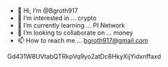 - 👋 Hi, I’m @Bgroth917
- 👀 I’m interested in ... crypto
- 🌱 I’m currently learning ... PI Network
- 💞️ I’m looking to collaborate on ... money
- 📫 How to reach me ... bgroth917@gmail.com

<!---
Bgroth917/Bgroth917 is a ✨ special ✨ repository because its `README.md` (this file) appears on your GitHub profile.
You can click the Preview link to take a look at your changes.
--->
Gd431W8UVtabQTRkpVq9yo2atDc6HkyXijYidxnffaxd
